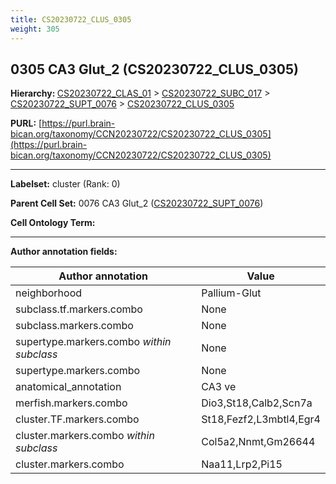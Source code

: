 ```yaml
---
title: CS20230722_CLUS_0305
weight: 305
---
```

## 0305 CA3 Glut_2 (CS20230722_CLUS_0305)
<b>Hierarchy: </b>
[CS20230722_CLAS_01](../CS20230722_CLAS_01) >
[CS20230722_SUBC_017](../CS20230722_SUBC_017) >
[CS20230722_SUPT_0076](../CS20230722_SUPT_0076) >
[CS20230722_CLUS_0305](../CS20230722_CLUS_0305)

**PURL:** [https://purl.brain-bican.org/taxonomy/CCN20230722/CS20230722_CLUS_0305](https://purl.brain-bican.org/taxonomy/CCN20230722/CS20230722_CLUS_0305)

---


**Labelset:** cluster (Rank: 0)

**Parent Cell Set:** 0076 CA3 Glut_2 ([CS20230722_SUPT_0076](../CS20230722_SUPT_0076))



**Cell Ontology Term:** 

[MARKER GENES.]: #


---

[TRANSFERRED ANNOTATIONS.]: #


[AUTHOR ANNOTATION FIELDS.]: #


**Author annotation fields:**

| Author annotation | Value |
|-------------------|-------|
|neighborhood|Pallium-Glut|
|subclass.tf.markers.combo|None|
|subclass.markers.combo|None|
|supertype.markers.combo _within subclass_|None|
|supertype.markers.combo|None|
|anatomical_annotation|CA3 ve|
|merfish.markers.combo|Dio3,St18,Calb2,Scn7a|
|cluster.TF.markers.combo|St18,Fezf2,L3mbtl4,Egr4|
|cluster.markers.combo _within subclass_|Col5a2,Nnmt,Gm26644|
|cluster.markers.combo|Naa11,Lrp2,Pi15|
